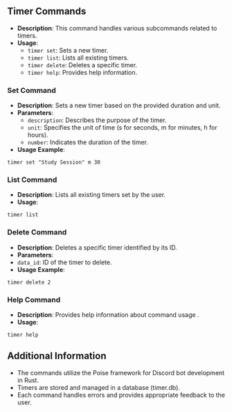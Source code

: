 ## Timer Commands
- **Description**: This command handles various subcommands related to timers.
- **Usage**:
  - `timer set`: Sets a new timer.
  - `timer list`: Lists all existing timers.
  - `timer delete`: Deletes a specific timer.
  - `timer help`: Provides help information.

### Set Command
- **Description**: Sets a new timer based on the provided duration and unit.
- **Parameters**:
  - `description`: Describes the purpose of the timer.
  - `unit`: Specifies the unit of time (s for seconds, m for minutes, h for hours).
  - `number`: Indicates the duration of the timer.
- **Usage Example**:

```timer set "Study Session" m 30```

### List Command
- **Description**: Lists all existing timers set by the user.
- **Usage**:

```timer list```


### Delete Command
- **Description**: Deletes a specific timer identified by its ID.
- **Parameters**:
- `data_id`: ID of the timer to delete.
- **Usage Example**:

```timer delete 2```


### Help Command
- **Description**: Provides help information about command usage .
- **Usage**:

```timer help```


## Additional Information
- The commands utilize the Poise framework for Discord bot development in Rust.
- Timers are stored and managed in a database (timer.db).
- Each command handles errors and provides appropriate feedback to the user.
